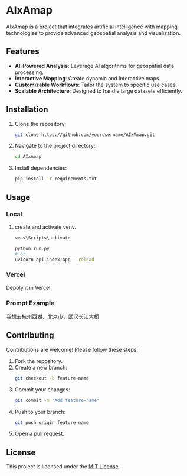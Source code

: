 # AIxAmap

AIxAmap is a project that integrates artificial intelligence with mapping technologies to provide advanced geospatial analysis and visualization.

## Features

- **AI-Powered Analysis**: Leverage AI algorithms for geospatial data processing.
- **Interactive Mapping**: Create dynamic and interactive maps.
- **Customizable Workflows**: Tailor the system to specific use cases.
- **Scalable Architecture**: Designed to handle large datasets efficiently.

## Installation

1. Clone the repository:
    ```bash
    git clone https://github.com/yourusername/AIxAmap.git
    ```
2. Navigate to the project directory:
    ```bash
    cd AIxAmap
    ```
3. Install dependencies:
    ```bash
    pip install -r requirements.txt
    ```

## Usage


### Local
1. create and activate venv.
    ```bash
    venv\Scripts\activate
    
    python run.py
    # or
    uvicorn api.index:app --reload
    ```

### Vercel
Depoly it in Vercel.

### Prompt Example
我想去杭州西湖、北京市、武汉长江大桥


## Contributing

Contributions are welcome! Please follow these steps:

1. Fork the repository.
2. Create a new branch:
    ```bash
    git checkout -b feature-name
    ```
3. Commit your changes:
    ```bash
    git commit -m "Add feature-name"
    ```
4. Push to your branch:
    ```bash
    git push origin feature-name
    ```
5. Open a pull request.

## License

This project is licensed under the [MIT License](LICENSE).